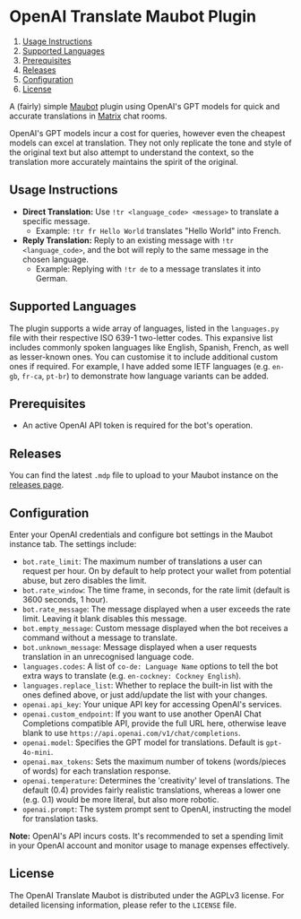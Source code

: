 # OpenAI Translate Maubot Plugin

1. [Usage Instructions](#usage-instructions)
2. [Supported Languages](#supported-languages)
3. [Prerequisites](#prerequisites)
4. [Releases](#releases)
5. [Configuration](#configuration)
6. [License](#license)

A (fairly) simple [Maubot](https://github.com/maubot/maubot) plugin using OpenAI's GPT models for
quick and accurate translations in [Matrix](https://matrix.org/docs/chat_basics/matrix-for-im/)
chat rooms.

OpenAI's GPT models incur a cost for queries, however even the cheapest models can excel at
translation. They not only replicate the tone and style of the original text but also attempt to
understand the context, so the translation more accurately maintains the spirit of the original.

## Usage Instructions

- **Direct Translation:** Use `!tr <language_code> <message>` to translate a specific message.
  - Example: `!tr fr Hello World` translates "Hello World" into French.
- **Reply Translation:** Reply to an existing message with `!tr <language_code>`, and the bot will
  reply to the same message in the chosen language.
  - Example: Replying with `!tr de` to a message translates it into German.

## Supported Languages

The plugin supports a wide array of languages, listed in the `languages.py` file with their
respective ISO 639-1 two-letter codes. This expansive list includes commonly spoken languages like
English, Spanish, French, as well as lesser-known ones. You can customise it to include additional
custom ones if required. For example, I have added some IETF languages (e.g. `en-gb`, `fr-ca`,
`pt-br`) to demonstrate how language variants can be added.

## Prerequisites

- An active OpenAI API token is required for the bot's operation.

## Releases

You can find the latest `.mdp` file to upload to your Maubot instance on the
[releases page](https://github.com/tcpipuk/maubot-openai-translate/releases).

## Configuration

Enter your OpenAI credentials and configure bot settings in the Maubot instance tab. The settings include:

- `bot.rate_limit`: The maximum number of translations a user can request per hour. On by default
  to help protect your wallet from potential abuse, but zero disables the limit.
- `bot.rate_window`: The time frame, in seconds, for the rate limit (default is 3600 seconds,
  1 hour).
- `bot.rate_message`: The message displayed when a user exceeds the rate limit. Leaving it blank
  disables this message.
- `bot.empty_message`: Custom message displayed when the bot receives a command without a message
  to translate.
- `bot.unknown_message`: Message displayed when a user requests translation in an unrecognised
  language code.
- `languages.codes`: A list of `co-de: Language Name` options to tell the bot extra ways to
  translate (e.g. `en-cockney: Cockney English`).
- `languages.replace_list`: Whether to replace the built-in list with the ones defined above,
  or just add/update the list with your changes.
- `openai.api_key`: Your unique API key for accessing OpenAI's services.
- `openai.custom_endpoint`: If you want to use another OpenAI Chat Completions compatible API,
  provide the full URL here, otherwise leave blank to use
  `https://api.openai.com/v1/chat/completions`.
- `openai.model`: Specifies the GPT model for translations. Default is `gpt-4o-mini`.
- `openai.max_tokens`: Sets the maximum number of tokens (words/pieces of words) for each
  translation response.
- `openai.temperature`: Determines the 'creativity' level of translations. The default (0.4)
  provides fairly realistic translations, whereas a lower one (e.g. 0.1) would be more literal,
  but also more robotic.
- `openai.prompt`: The system prompt sent to OpenAI, instructing the model for translation tasks.

**Note:** OpenAI's API incurs costs. It's recommended to set a spending limit in your OpenAI
account and monitor usage to manage expenses effectively.

## License

The OpenAI Translate Maubot is distributed under the AGPLv3 license. For detailed licensing
information, please refer to the `LICENSE` file.
